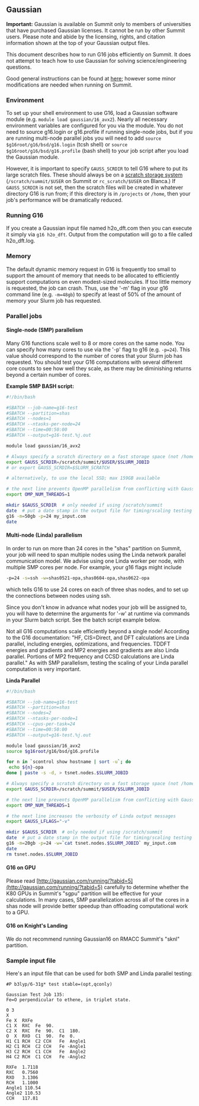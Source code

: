 ## Gaussian

__Important:__ Gaussian is available on Summit only to members of
universities that have purchased Gaussian licenses. It cannot be run
by other Summit users. Please note and abide by the licensing,
rights, and citation information shown at the top of your Gaussian
output files.

This document describes how to run G16 jobs efficiently on
Summit. It does not attempt to teach how to use Gaussian for solving
science/engineering questions.

Good general instructions can be found at
[here](http://gaussian.com/running/); however some minor modifications
are needed when running on Summit.


### Environment

To set up your shell environment to use G16, load a Gaussian software
module (e.g. `module load gaussian/16_avx2`). Nearly all necessary
environment variables are configured for you via the module. You do
not need to source g16.login or g16.profile if running single-node jobs, but if you are running multi-node parallel jobs you will need to add `source $g16root/g16/bsd/g16.login` (tcsh shell) or `source $g16root/g16/bsd/g16.profile` (bash shell) to your job script after you load the Gaussian module.

However, it is important to specify `GAUSS_SCRDIR` to tell G16 where
to put its large scratch files. These should always be on a [scratch storage system](../compute/filesystems.html)
(`/scratch/summit/$USER` on Summit or `rc_scratch/$USER` on Blanca.) If `GAUSS_SCRDIR` is not set, then the
scratch files will be created in whatever directory G16 is run from;
if this directory is in `/projects` or `/home`, then your job's
performance will be dramatically reduced.


### Running G16

If you create a Gaussian input file named h2o_dft.com then you can
execute it simply via `g16 h2o_dft`. Output from the computation will
go to a file called h2o_dft.log.


### Memory

The default dynamic memory request in G16 is frequently too small to
support the amount of memory that needs to be allocated to efficiently
support computations on even modest-sized molecules. If too little
memory is requested, the job can crash. Thus, use the '-m' flag in
your g16 command line (e.g. `-m=48gb`) to specify at least of 50% of
the amount of memory your Slurm job has requested.


### Parallel jobs


#### Single-node (SMP) parallelism

Many G16 functions scale well to 8 or more cores on the same node. You
can specify how many cores to use via the '-p' flag to g16
(e.g. `-p=24`). This value should correspond to the number of cores
that your Slurm job has requested. You should test your G16
computations with several different core counts to see how well they
scale, as there may be diminishing returns beyond a certain number of
cores.

__Example SMP BASH script:__

```bash
#!/bin/bash

#SBATCH --job-name=g16-test
#SBATCH --partition=shas
#SBATCH --nodes=1
#SBATCH --ntasks-per-node=24
#SBATCH --time=00:50:00
#SBATCH --output=g16-test.%j.out

module load gaussian/16_avx2

# Always specify a scratch directory on a fast storage space (not /home or /projects!)
export GAUSS_SCRDIR=/scratch/summit/$USER/$SLURM_JOBID
# or export GAUSS_SCRDIR=$SLURM_SCRATCH

# alternatively, to use the local SSD; max 159GB available

# the next line prevents OpenMP parallelism from conflicting with Gaussian's internal SMP parallelization
export OMP_NUM_THREADS=1

mkdir $GAUSS_SCRDIR  # only needed if using /scratch/summit
date  # put a date stamp in the output file for timing/scaling testing if desired
g16 -m=50gb -p=24 my_input.com
date
```


#### Multi-node (Linda) parallelism

In order to run on more than 24 cores in the "shas" partition on
Summit, your job will need to span multiple nodes using the Linda
network parallel communication model. We advise using one Linda worker
per node, with multiple SMP cores per node. For example, your g16
flags might include

```bash
-p=24 -s=ssh -w=shas0521-opa,shas0604-opa,shas0622-opa
```

which tells G16 to use 24 cores on each of three shas nodes, and to
set up the connections between nodes using ssh.

Since you don't know in advance what nodes your job will be assigned
to, you will have to determine the arguments for '-w' at runtime via
commands in your Slurm batch script. See the batch script example
below.

Not all G16 computations scale efficiently beyond a single node!
According to the G16 documentation: "HF, CIS=Direct, and DFT
calculations are Linda parallel, including energies, optimizations,
and frequencies. TDDFT energies and gradients and MP2 energies and
gradients are also Linda parallel. Portions of MP2 frequency and CCSD
calculations are Linda parallel." As with SMP parallelism, testing the
scaling of your Linda parallel computation is very important.

__Linda Parallel__

```bash
#!/bin/bash

#SBATCH --job-name=g16-test
#SBATCH --partition=shas
#SBATCH --nodes=2
#SBATCH --ntasks-per-node=1
#SBATCH --cpus-per-task=24
#SBATCH --time=00:50:00
#SBATCH --output=g16-test.%j.out

module load gaussian/16_avx2
source $g16root/g16/bsd/g16.profile

for n in `scontrol show hostname | sort -u`; do
 echo ${n}-opa
done | paste -s -d, > tsnet.nodes.$SLURM_JOBID

# Always specify a scratch directory on a fast storage space (not /home or /projects!)
export GAUSS_SCRDIR=/scratch/summit/$USER/$SLURM_JOBID

# the next line prevents OpenMP parallelism from conflicting with Gaussian's internal parallelization
export OMP_NUM_THREADS=1

# the next line increases the verbosity of Linda output messages
export GAUSS_LFLAGS="-v"

mkdir $GAUSS_SCRDIR  # only needed if using /scratch/summit
date  # put a date stamp in the output file for timing/scaling testing
g16 -m=20gb -p=24 -w=`cat tsnet.nodes.$SLURM_JOBID` my_input.com
date
rm tsnet.nodes.$SLURM_JOBID
```


#### G16 on GPU

Please read [http://gaussian.com/running/?tabid=5](http://gaussian.com/running/?tabid=5) carefully to
determine whether the K80 GPUs in Summit's "sgpu" partition will be
effective for your calculations. In many cases, SMP parallelization
across all of the cores in a shas node will provide better speedup
than offloading computational work to a GPU.


#### G16 on Knight's Landing

We do not recommend running Gaussian16 on RMACC Summit's "sknl"
partition.

### Sample input file

Here's an input file that can be used for both SMP and Linda parallel
testing:

```
#P b3lyp/6-31g* test stable=(opt,qconly)

Gaussian Test Job 135:
Fe=O perpendicular to ethene, in triplet state.

0 3
X
Fe X  RXFe
C1 X  RXC  Fe  90.
C2 X  RXC  Fe  90.  C1  180.
O  X  RXO  C1  90.  Fe	0.
H1 C1 RCH  C2 CCH   Fe  Angle1
H2 C1 RCH  C2 CCH   Fe -Angle1
H3 C2 RCH  C1 CCH   Fe  Angle2
H4 C2 RCH  C1 CCH   Fe -Angle2

RXFe  1.7118
RXC   0.7560
RXO   3.1306
RCH   1.1000
Angle1 110.54
Angle2 110.53
CCH   117.81
```
